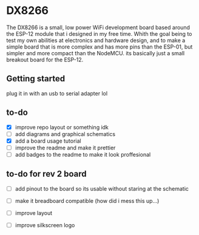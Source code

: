 # DX8266

The DX8266 is a small, low power WiFi development board based around the ESP-12 module that i designed in my free time. Whith the goal being to test my own abilities at electronics and hardware design, and to make a simple board that is more complex and has more pins than the ESP-01, but simpler and more compact than the NodeMCU.
its basically just a small breakout board for the ESP-12.

## Getting started
plug it in with an usb to serial adapter lol 

## to-do

- [x] improve repo layout or something idk
- [ ] add diagrams and graphical schematics
- [x] add a board usage tutorial
- [ ] improve the readme and make it prettier
- [ ] add badges to the readme to make it look proffesional
      
## to-do for rev 2 board

- [ ] add pinout to the board so its usable without staring at the schematic
- [ ] make it breadboard compatible (how did i mess this up...)
- [ ] improve layout
- [ ] improve silkscreen logo

